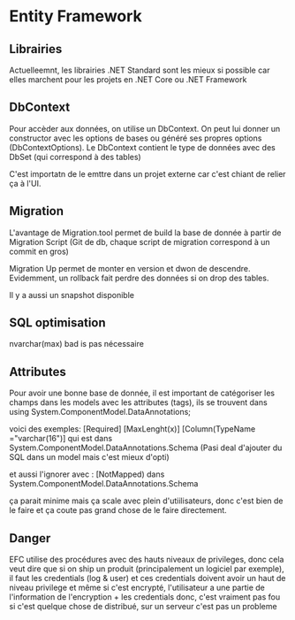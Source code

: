 # Entity Framework

## Librairies

Actuelleemnt, les librairies .NET Standard sont les mieux si possible car elles marchent pour les projets en .NET Core ou .NET Framework

## DbContext

Pour accèder aux données, on utilise un DbContext. On peut lui donner un constructor avec les options de bases ou généré ses propres options (DbContextOptions). Le DbContext contient le type de données avec des DbSet (qui correspond à des tables)

C'est importatn de le emttre dans un projet externe car c'est chiant de relier ça à l'UI. 

## Migration

L'avantage de Migration.tool permet de build la base de donnée à partir de Migration Script (Git de db, chaque script de migration correspond à un commit en gros)

Migration Up permet de monter en version et dwon de descendre. Evidemment, un rollback fait perdre des données si on drop des tables.

Il y a aussi un snapshot disponible

## SQL optimisation

nvarchar(max) bad is pas nécessaire

## Attributes

Pour avoir une bonne base de donnée, il est important de catégoriser les champs dans les models avec les attributes (tags), ils se trouvent dans
using System.ComponentModel.DataAnnotations;

voici des exemples:
[Required]
[MaxLenght(x)]
[Column(TypeName ="varchar(16")] qui est dans System.ComponentModel.DataAnnotations.Schema (Pasi deal d'ajouter du SQL dans un model mais c'est mieux d'opti)

et aussi l'ignorer avec :
[NotMapped) dans System.ComponentModel.DataAnnotations.Schema

ça parait minime mais ça scale avec plein d'utiilisateurs, donc c'est bien de le faire et ça coute pas grand chose de le faire directement.

## Danger

EFC utilise des procédures avec des hauts niveaux de privileges, donc cela veut dire que si on ship un produit (principalement un logiciel par exemple), il faut les credentials (log & user) et ces credentials doivent avoir un haut de niveau privilege et même si c'est encrypté, l'utilisateur a une partie de l'information de l'encryption + les credentials donc, c'est vraiment pas fou si c'est quelque chose de distribué, sur un serveur c'est pas un probleme
